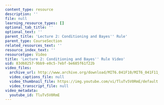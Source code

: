 ```yaml
---
content_type: resource
description: ''
file: null
learning_resource_types: []
optional_tab_title: ''
optional_text: ''
parent_title: 'Lecture 2: Conditioning and Bayes'' Rule'
parent_type: CourseSection
related_resources_text: ''
resource_index_text: ''
resourcetype: Video
title: 'Lecture 2: Conditioning and Bayes'' Rule Video'
uid: 83d68257-9bb9-e0c5-7ebf-be685f61f22b
video_files:
  archive_url: http://www.archive.org/download/MIT6.041F10/MIT6_041F11_lec02_300k.mp4
  video_captions_file: null
  video_thumbnail_file: https://img.youtube.com/vi/TluTv5V0RmE/default.jpg
  video_transcript_file: null
video_metadata:
  youtube_id: TluTv5V0RmE
---
```

